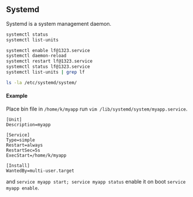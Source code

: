 Systemd
-

Systemd is a system management daemon.

````sh
systemctl status
systemctl list-units

systemctl enable lf@1323.service
systemctl daemon-reload
systemctl restart lf@1323.service
systemctl status lf@1323.service
systemctl list-units | grep lf

ls -la /etc/systemd/system/
````

#### Example

Place bin file in `/home/k/myapp`
run `vim /lib/systemd/system/myapp.service`.

````
[Unit]
Description=myapp

[Service]
Type=simple
Restart=always
RestartSec=5s
ExecStart=/home/k/myapp

[Install]
WantedBy=multi-user.target
````

and `service myapp start; service myapp status`
enable it on boot `service myapp enable`.
